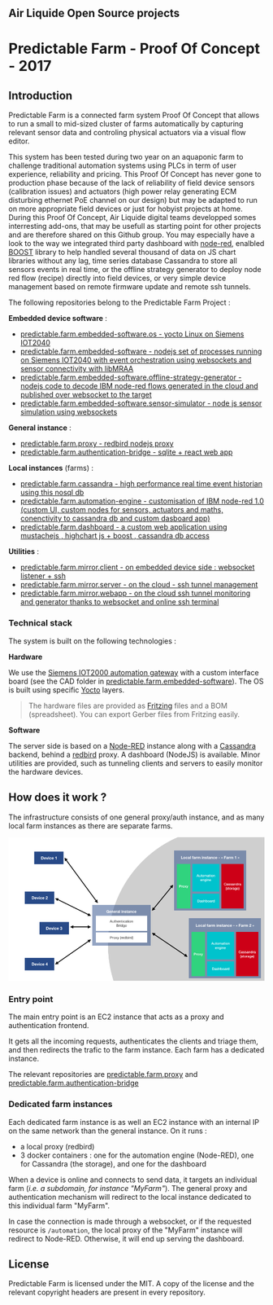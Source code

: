 Air Liquide Open Source projects
---

# Predictable Farm -  Proof Of Concept - 2017

## Introduction

Predictable Farm is a connected farm system Proof Of Concept that allows to run a small to mid-sized cluster of farms automatically by capturing relevant sensor data and controling physical actuators via a visual flow editor.

This system has been tested during two year on an aquaponic farm to challenge traditional automation systems using PLCs in term of user experience, reliability and pricing.
This Proof Of Concept has never gone to production phase because of the lack of reliability of field device sensors (calibration issues) and actuators (high power relay generating ECM disturbing ethernet PoE channel on our design) but may be adapted to run on more appropriate field devices or just for hobyist projects at home.
During this Proof Of Concept, Air Liquide digital teams developped somes interresting add-ons, that may be usefull as starting point for other projects and are therefore shared on this Github group. You may especially have a look to the way we integrated third party dashboard with [node-red](https://nodered.org/), enalbled [BOOST](https://www.highcharts.com/docs/advanced-chart-features/boost-module) library to help handled several thousand of data on JS chart libraries without any lag,  time series database Cassandra to store all sensors events in real time, or the offline strategy generator to deploy node red flow (recipe) directly into field devices, or very simple device management based on remote firmware update and remote ssh tunnels. 

The following repositories belong to the Predictable Farm Project : 

**Embedded device software** :

  - [predictable.farm.embedded-software.os - yocto Linux on Siemens IOT2040 ](https://github.com/airliquide/predictable.farm.embedded-software.os)
  - [predictable.farm.embedded-software - nodejs set of processes running on Siemens IOT2040 with event orchestration using websockets and sensor connectivity with libMRAA](https://github.com/airliquide/predictable.farm.embedded-software)
  - [predictable.farm.embedded-software.offline-strategy-generator - nodejs code to decode IBM node-red flows generated in the cloud and published over websocket to the target](https://github.com/airliquide/predictable.farm.embedded-software.offline-strategy-generator)
  - [predictable.farm.embedded-software.sensor-simulator - node js sensor simulation using websockets](https://github.com/airliquide/predictable.farm.embedded-software.sensor-simulator)

**General instance** :

  - [predictable.farm.proxy - redbird nodejs proxy](https://github.com/airliquide/predictable.farm.proxy)
  - [predictable.farm.authentication-bridge - sqlite + react web app ](https://github.com/airliquide/predictable.farm.authentication-bridge)

**Local instances** (farms) :

  - [predictable.farm.cassandra - high performance real time event historian using this nosql db](https://github.com/airliquide/predictable.farm.cassandra)
  - [predictable.farm.automation-engine - customisation of IBM node-red 1.0 (custom UI, custom nodes for sensors, actuators and maths, conenctivity to cassandra db and custom dasboard app) ](https://github.com/airliquide/predictable.farm.automation-engine)
  - [predictable.farm.dashboard - a custom web application using mustachejs , highchart js + boost , cassandra db access ](https://github.com/airliquide/predictable.farm.dashboard)

**Utilities** :

  - [predictable.farm.mirror.client - on embedded device side : websocket listener + ssh ](https://github.com/airliquide/predictable.farm.mirror.client)
  - [predictable.farm.mirror.server - on the cloud - ssh tunnel management](https://github.com/airliquide/predictable.farm.mirror.server)
  - [predictable.farm.mirror.webapp - on the cloud ssh tunnel monitoring and generator thanks to websocket and online ssh terminal ](https://github.com/airliquide/predictable.farm.mirror.webapp)


### Technical stack

The system is built on the following technologies :

**Hardware**

We use the [Siemens IOT2000 automation gateway](https://w3.siemens.com/mcms/pc-based-automation/en/industrial-iot/pages/default.aspx) with a custom interface board (see the CAD folder in [predictable.farm.embedded-software]()). The OS is built using specific [Yocto](https://www.yoctoproject.org/) layers.

> The hardware files are provided as [Fritzing](http://fritzing.org/home/) files and a BOM (spreadsheet). You can export Gerber files from Fritzing easily.

**Software**

The server side is based on a [Node-RED](https://nodered.org/) instance along with a [Cassandra](https://cassandra.apache.org/) backend, behind a [redbird](https://github.com/OptimalBits/redbird) proxy. A dashboard (NodeJS) is available. Minor utilities are provided, such as tunneling clients and servers to easily monitor the hardware devices.

## How does it work ?

The infrastructure consists of one general proxy/auth instance, and as many local farm instances as there are separate farms.

![infra schema](https://github.com/AirLiquide/airliquide.github.io/blob/main/images/infra.png "General infrastucture")

### Entry point

The main entry point is an EC2 instance that acts as a proxy and authentication frontend.

It gets all the incoming requests, authenticates the clients and triage them, and then redirects the trafic to the farm instance. Each farm has a dedicated instance.

The relevant repositories are [predictable.farm.proxy](https://github.com/airliquide/predictable.farm.proxy) and [predictable.farm.authentication-bridge](https://github.com/airliquide/predictable.farm.authentication-bridge)

### Dedicated farm instances

Each dedicated farm instance is as well an EC2 instance with an internal IP on the same network than the general instance. On it runs :

  - a local proxy (redbird)
  - 3 docker containers : one for the automation engine (Node-RED), one for Cassandra (the storage), and one for the dashboard

When a device is online and connects to send data, it targets an individual farm (_i.e. a subdomain, for instance "MyFarm"_). The general proxy and authentication mechanism will redirect to the local instance dedicated to this individual farm "MyFarm".

In case the connection is made through a websocket, or if the requested resource is `/automation`, the local proxy of the "MyFarm" instance will redirect to Node-RED. Otherwise, it will end up serving the dashboard.

## License

Predictable Farm is licensed under the MIT. A copy of the license and the relevant copyright headers are present in every repository.
